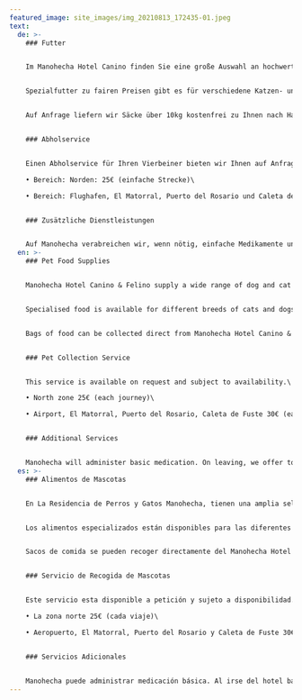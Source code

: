 ```yaml
---
featured_image: site_images/img_20210813_172435-01.jpeg
text:
  de: >-
    ### Futter


    Im Manohecha Hotel Canino finden Sie eine große Auswahl an hochwertigem Hunde- und Katzenfutter von den führenden Herstellern Affinity und Royal Canin. Affinity beinhaltet die Marken Advance, April, Libra, Brekkies, Ultima.


    Spezialfutter zu fairen Preisen gibt es für verschiedene Katzen- und Hunderassen sowie für ganz junge Kätzchen und Welpen. Außerdem haben wir Spezialfutter für Katzen und Hunde mit z.B. empfindlichem Verdauungsapparat oder anderen besonderen Bedürfnissen. Futtersäcke können Sie direkt beim Manohecha Hotel Canino abholen.


    Auf Anfrage liefern wir Säcke über 10kg kostenfrei zu Ihnen nach Hause.


    ### Abholservice


    Einen Abholservice für Ihren Vierbeiner bieten wir Ihnen auf Anfrage und je nach Verfügbarkeit.\

    • Bereich: Norden: 25€ (einfache Strecke)\

    • Bereich: Flughafen, El Matorral, Puerto del Rosario und Caleta de Fuste: 30€ (einfache Strecke)


    ### Zusätzliche Dienstleistungen


    Auf Manohecha verabreichen wir, wenn nötig, einfache Medikamente und wir baden Ihren Hund kostenlos am Ende seines Aufenthaltes. Auf Wunsch arrangieren wir z.B. weitere Hundebäder oder kümmern uns medizinisch um bedürftige Fälle. Braucht Ihr Hund eine Spezialbetreuung, dann scheuen Sie sich bitte nicht, uns darauf anzusprechen.
  en: >-
    ### Pet Food Supplies


    Manohecha Hotel Canino & Felino supply a wide range of dog and cat food from leading pet food manufacturers Affinity and Royal Canin. Affinity branded food include Advance, April, Libra, Brekkies, Ultima.


    Specialised food is available for different breeds of cats and dogs, kittens and puppies. Food is available for cats and dogs with sensitive digestion or special needs. All are competitively priced.


    Bags of food can be collected direct from Manohecha Hotel Canino & Felino. On request we can deliver bags of over 10 kg to your door free of charge.


    ### Pet Collection Service


    This service is available on request and subject to availability.\

    • North zone 25€ (each journey)\

    • Airport, El Matorral, Puerto del Rosario, Caleta de Fuste 30€ (each journey)


    ### Additional Services


    Manohecha will administer basic medication. On leaving, we offer to bath your dog free of charge. Additional services can be offered such as additional dog baths, or accommodating more complex medical needs. If your dog requires any special care please feel free to discuss it with us.
  es: >-
    ### Alimentos de Mascotas


    En La Residencia de Perros y Gatos Manohecha, tienen una amplia selección de comida para perros y gatos de las mejores marcas, Affinity y Royal Canin. Tenemos, la marca Affinity, que incluye; Advance, April, Libra, Brekkies, Ultima.


    Los alimentos especializados están disponibles para las diferentes razas de gatos y perros, gatitos y cachorros. La comida esta disponible para gatos y perros con la digestión sensible o con necesidades especificas. Todo con un precio competitivo, mas baratos que el precio de la venta normal.


    Sacos de comida se pueden recoger directamente del Manohecha Hotel Canino & Felino. A petición, entregaremos sacos de 10 kilos o más en su domicilio de forma gratuita.


    ### Servicio de Recogida de Mascotas


    Este servicio esta disponible a petición y sujeto a disponibilidad.\

    • La zona norte 25€ (cada viaje)\

    • Aeropuerto, El Matorral, Puerto del Rosario y Caleta de Fuste 30€ (cada viaje)


    ### Servicios Adicionales


    Manohecha puede administrar medicación básica. Al irse del hotel bañaremos a su mascota gratuitamente. Otros servicios pueden estar añadidos, como baños adicionales o acomodar las necesidades médicas más complejas. Comuníquenoslo por favor si su mascota requiere un cuidado especial.
---
```

